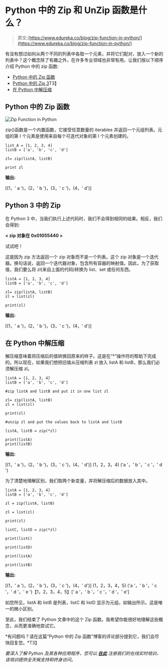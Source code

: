 # Python 中的 Zip 和 UnZip 函数是什么？

> 原文:[https://www.edureka.co/blog/zip-function-in-python/](https://www.edureka.co/blog/zip-function-in-python/)

有没有想过如何从两个不同的列表中各取一个元素，并将它们配对，放入一个新的列表中？这个概念除了有趣之外，在许多专业领域也非常有用。让我们按以下顺序介绍 Python 中的 zip 函数:

*   [Python 中的 Zip 函数](#what)
*   [Python 中的 Zip 3](#python3)T3】
*   [在 Python 中解压缩](#unzip)

## **Python 中的 Zip 函数**

![Zip Function in Python](../Images/ab6a3841d7a8466ce941b0960b5c95c3.png)

zip()函数是一个内置函数，它接受任意数量的 iterables 并返回一个元组列表。元组的第 I 个元素是使用来自每个可迭代对象的第 I 个元素创建的。

```
list_A = [1, 2, 3, 4]
listB = ['a', 'b', 'c', 'd']

zl= zip(listA, listB)

print zl
```

**输出:**

[(1，' a ')，(2，' b ')，(3，' c ')，(4，' d')]

## **Python 3 中的 Zip**

在 Python 3 中，当我们执行上述代码时，我们不会得到相同的结果。相反，我们会得到:

**< zip 对象在 0x01055440 >**

试试吧！

这是因为 zip 方法返回一个 zip 对象而不是一个列表。这个 zip 对象是一个迭代器。换句话说，返回一个迭代器对象，包含所有容器的映射值。因此，为了获取值，我们要么将 zl(来自上面的代码)转换为 list、set 或任何东西。

```
listA = [1, 2, 3, 4]
listB = ['a', 'b', 'c', 'd']

zl= zip(listA, listB)
zl = list(zl)

print(zl)
```

**输出:**

[(1，' a ')，(2，' b ')，(3，' c ')，(4，' d')]

## **在 Python 中解压缩**

解压缩意味着将压缩后的值转换回原来的样子。这是在“*”操作符的帮助下完成的。所以现在，如果我们想把旧值从压缩列表 zl 放入 listA 和 listB，那么我们必须解压缩 zl。

```
listA = [1, 2, 3, 4]
listB = ['a', 'b', 'c', 'd']

#zip listA and listB and put it in one list zl

zl= zip(listA, listB)
zl = list(zl)

print(zl)

#unzip zl and put the values back to listA and listB

listA, listB = zip(*zl)

print(listA)
print(listB)
```

**输出:**

[(1，' a ')，(2，' b ')，(3，' c ')，(4，' d')] (1，2，3，4) ('a '，' b '，' c '，' d ')

为了清楚地理解区别，我们取两个新变量，并将解压缩后的数据放入其中。

```
listA = [1, 2, 3, 4]
listB = ['a', 'b', 'c', 'd']

zl = zip(listA, listB)

zl = list(zl)

print(zl)

listC, listD = zip(*zl)

print(listC)

print(listD)

print(listA)

print(listB)
```

**输出:**

[(1，' a ')，(2，' b ')，(3，' c ')，(4，' d')] (1，2，3，4，5) ('a '，' b '，' c '，' d '，' e ')【1，2，3，4，5】[' a '，' b '，' c '，' d '，' e']

如您所见，listA 和 listB 是列表，listC 和 listD 显示为元组，如输出所示。这是唯一的微小区别。

至此，我们结束了 Python 文章中的这个 Zip 函数。我希望你能很好地理解这些概念，从而更准确地尝试它。

*有问题吗？请在这篇“Python 中的 Zip 函数”博客的评论部分提到它，我们会尽快回复您。*T3】

*要深入了解 Python 及其各种应用程序，您可以 [**在此**](https://www.edureka.co/python/) 注册我们的在线实时培训，该培训提供全天候支持和终身访问。*